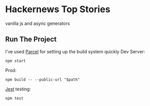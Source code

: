 # Hackernews Top Stories

vanilla js and async generators

## Run The Project
I've used [Parcel](https://parceljs.org/) for setting up the build system quickly 
Dev Server:

```
npm start
```
Prod:

```
npm build -- --public-url "$path"
```
[Jest](https://jestjs.io/) testing:

```
npm test
```


